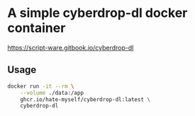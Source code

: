 # A simple cyberdrop-dl docker container

https://script-ware.gitbook.io/cyberdrop-dl

## Usage

```bash
docker run -it --rm \
    --volume ./data:/app
    ghcr.io/hate-myself/cyberdrop-dl:latest \
    cyberdrop-dl
```
